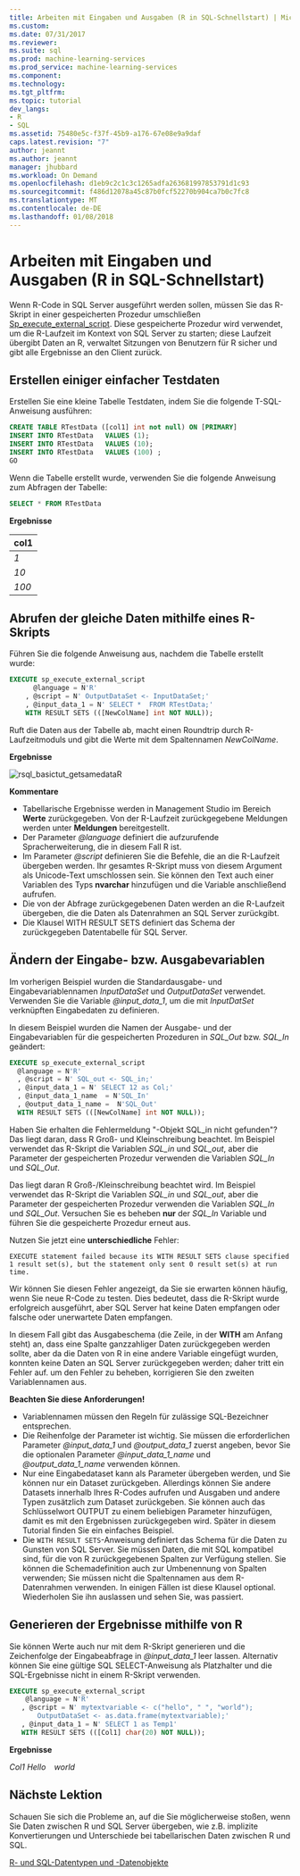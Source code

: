 ```yaml
---
title: Arbeiten mit Eingaben und Ausgaben (R in SQL-Schnellstart) | Microsoft Docs
ms.custom: 
ms.date: 07/31/2017
ms.reviewer: 
ms.suite: sql
ms.prod: machine-learning-services
ms.prod_service: machine-learning-services
ms.component: 
ms.technology: 
ms.tgt_pltfrm: 
ms.topic: tutorial
dev_langs:
- R
- SQL
ms.assetid: 75480e5c-f37f-45b9-a176-67e08e9a9daf
caps.latest.revision: "7"
author: jeannt
ms.author: jeannt
manager: jhubbard
ms.workload: On Demand
ms.openlocfilehash: d1eb9c2c1c3c1265adfa263681997853791d1c93
ms.sourcegitcommit: f486d12078a45c87b0fcf52270b904ca7b0c7fc8
ms.translationtype: MT
ms.contentlocale: de-DE
ms.lasthandoff: 01/08/2018
---
```

# <a name="working-with-inputs-and-outputs-r-in-sql-quickstart"></a>Arbeiten mit Eingaben und Ausgaben (R in SQL-Schnellstart)

Wenn R-Code in SQL Server ausgeführt werden sollen, müssen Sie das R-Skript in einer gespeicherten Prozedur umschließen [Sp_execute_external_script](../../relational-databases/system-stored-procedures/sp-execute-external-script-transact-sql.md). Diese gespeicherte Prozedur wird verwendet, um die R-Laufzeit im Kontext von SQL Server zu starten; diese Laufzeit übergibt Daten an R, verwaltet Sitzungen von Benutzern für R sicher und gibt alle Ergebnisse an den Client zurück.

## <a name="bkmk_SSMSBasics"></a>Erstellen einiger einfacher Testdaten

Erstellen Sie eine kleine Tabelle Testdaten, indem Sie die folgende T-SQL-Anweisung ausführen:

```sql
CREATE TABLE RTestData ([col1] int not null) ON [PRIMARY]
INSERT INTO RTestData   VALUES (1);
INSERT INTO RTestData   VALUES (10);
INSERT INTO RTestData   VALUES (100) ;
GO
```

Wenn die Tabelle erstellt wurde, verwenden Sie die folgende Anweisung zum Abfragen der Tabelle:
  
```sql
SELECT * FROM RTestData
```

**Ergebnisse**

|col1|
|------|
|*1*|
|*10*|
|*100*|

## <a name="get-the-same-data-using-r-script"></a>Abrufen der gleiche Daten mithilfe eines R-Skripts

Führen Sie die folgende Anweisung aus, nachdem die Tabelle erstellt wurde:

```sql
EXECUTE sp_execute_external_script
      @language = N'R'
    , @script = N' OutputDataSet <- InputDataSet;'
    , @input_data_1 = N' SELECT *  FROM RTestData;'
    WITH RESULT SETS (([NewColName] int NOT NULL));
```

Ruft die Daten aus der Tabelle ab, macht einen Roundtrip durch R-Laufzeitmoduls und gibt die Werte mit dem Spaltennamen *NewColName*.

**Ergebnisse**

![rsql_basictut_getsamedataR](media/rsql-basictut-getsamedatar.PNG)


**Kommentare**

+ Tabellarische Ergebnisse werden in Management Studio im Bereich **Werte** zurückgegeben. Von der R-Laufzeit zurückgegebene Meldungen werden unter **Meldungen** bereitgestellt.
+ Der Parameter *@language* definiert die aufzurufende Spracherweiterung, die in diesem Fall R ist.
+ Im Parameter *@script* definieren Sie die Befehle, die an die R-Laufzeit übergeben werden. Ihr gesamtes R-Skript muss von diesem Argument als Unicode-Text umschlossen sein. Sie können den Text auch einer Variablen des Typs **nvarchar** hinzufügen und die Variable anschließend aufrufen.
+ Die von der Abfrage zurückgegebenen Daten werden an die R-Laufzeit übergeben, die die Daten als Datenrahmen an SQL Server zurückgibt.
+ Die Klausel WITH RESULT SETS definiert das Schema der zurückgegeben Datentabelle für SQL Server.

## <a name="change-input-or-output-variables"></a>Ändern der Eingabe- bzw. Ausgabevariablen

Im vorherigen Beispiel wurden die Standardausgabe- und Eingabevariablennamen _InputDataSet_ und _OutputDataSet_ verwendet. Verwenden Sie die Variable *@input_data_1*, um die mit _InputDatSet_ verknüpften Eingabedaten zu definieren.

In diesem Beispiel wurden die Namen der Ausgabe- und der Eingabevariablen für die gespeicherten Prozeduren in *SQL_Out* bzw. *SQL_In* geändert:

```sql
EXECUTE sp_execute_external_script
  @language = N'R'
  , @script = N' SQL_out <- SQL_in;'
  , @input_data_1 = N' SELECT 12 as Col;'
  , @input_data_1_name  = N'SQL_In'
  , @output_data_1_name =  N'SQL_Out'
  WITH RESULT SETS (([NewColName] int NOT NULL));
```

Haben Sie erhalten die Fehlermeldung "-Objekt SQL\_in nicht gefunden"? Das liegt daran, dass R Groß- und Kleinschreibung beachtet. Im Beispiel verwendet das R-Skript die Variablen *SQL_in* und *SQL_out*, aber die Parameter der gespeicherten Prozedur verwenden die Variablen *SQL_In* und *SQL_Out*.

Das liegt daran R Groß-/Kleinschreibung beachtet wird. Im Beispiel verwendet das R-Skript die Variablen *SQL_in* und *SQL_out*, aber die Parameter der gespeicherten Prozedur verwenden die Variablen *SQL_In* und *SQL_Out*.
Versuchen Sie es beheben **nur** der *SQL_In* Variable und führen Sie die gespeicherte Prozedur erneut aus.

Nutzen Sie jetzt eine **unterschiedliche** Fehler:

```Error
EXECUTE statement failed because its WITH RESULT SETS clause specified 1 result set(s), but the statement only sent 0 result set(s) at run time.
```

Wir können Sie diesen Fehler angezeigt, da Sie sie erwarten können häufig, wenn Sie neue R-Code zu testen. Dies bedeutet, dass die R-Skript wurde erfolgreich ausgeführt, aber SQL Server hat keine Daten empfangen oder falsche oder unerwartete Daten empfangen.

In diesem Fall gibt das Ausgabeschema (die Zeile, in der **WITH** am Anfang steht) an, dass eine Spalte ganzzahliger Daten zurückgegeben werden sollte, aber da die Daten von R in eine andere Variable eingefügt wurden, konnten keine Daten an SQL Server zurückgegeben werden; daher tritt ein Fehler auf. um den Fehler zu beheben, korrigieren Sie den zweiten Variablennamen aus.

**Beachten Sie diese Anforderungen!**

- Variablennamen müssen den Regeln für zulässige SQL-Bezeichner entsprechen.
- Die Reihenfolge der Parameter ist wichtig. Sie müssen die erforderlichen Parameter *@input_data_1* und *@output_data_1* zuerst angeben, bevor Sie die optionalen Parameter *@input_data_1_name* und *@output_data_1_name* verwenden können.
- Nur eine Eingabedataset kann als Parameter übergeben werden, und Sie können nur ein Dataset zurückgeben. Allerdings können Sie andere Datasets innerhalb Ihres R-Codes aufrufen und Ausgaben und andere Typen zusätzlich zum Dataset zurückgeben. Sie können auch das Schlüsselwort OUTPUT zu einem beliebigen Parameter hinzufügen, damit es mit den Ergebnissen zurückgegeben wird. Später in diesem Tutorial finden Sie ein einfaches Beispiel.
- Die `WITH RESULT SETS`-Anweisung definiert das Schema für die Daten zu Gunsten von SQL Server. Sie müssen Daten, die mit SQL kompatibel sind, für die von R zurückgegebenen Spalten zur Verfügung stellen. Sie können die Schemadefinition auch zur Umbenennung von Spalten verwenden; Sie müssen nicht die Spaltennamen aus dem R-Datenrahmen verwenden. In einigen Fällen ist diese Klausel optional. Wiederholen Sie ihn auslassen und sehen Sie, was passiert.

## <a name="generate-results-using-r"></a>Generieren der Ergebnisse mithilfe von R

Sie können Werte auch nur mit dem R-Skript generieren und die Zeichenfolge der Eingabeabfrage in _@input_data_1_ leer lassen. Alternativ können Sie eine gültige SQL SELECT-Anweisung als Platzhalter und die SQL-Ergebnisse nicht in einem R-Skript verwenden.

```sql
EXECUTE sp_execute_external_script
    @language = N'R'
   , @script = N' mytextvariable <- c("hello", " ", "world");
       OutputDataSet <- as.data.frame(mytextvariable);'
   , @input_data_1 = N' SELECT 1 as Temp1'
   WITH RESULT SETS (([Col1] char(20) NOT NULL));
```

**Ergebnisse**

*Col1*
*Hello*
<code>   </code>
*world*

## <a name="next-lesson"></a>Nächste Lektion

Schauen Sie sich die Probleme an, auf die Sie möglicherweise stoßen, wenn Sie Daten zwischen R und SQL Server übergeben, wie z.B. implizite Konvertierungen und Unterschiede bei tabellarischen Daten zwischen R und SQL.

[R- und SQL-Datentypen und -Datenobjekte](../tutorials/rtsql-r-and-sql-data-types-and-data-objects.md)
